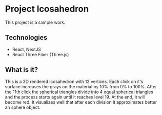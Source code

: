 # Project Icosahedron
This project is a sample work.

## Technologies
- React, NextJS
- React Three Fiber (Three.js)

## What is it?
This is a 3D rendered icosahedron with 12 vertices. Each click on it's surface increases the grays on the material by 10% from 0% to 100%. After the 11th click the spherical triangles divide into 4 equal spherical triangles and the process starts again until it reaches level 19. At the end, it will become red. It visualizes well that after each division it approximates better an sphere object. 
